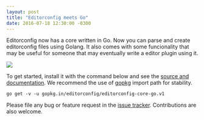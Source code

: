 ```yaml
---
layout: post
title: "Editorconfig meets Go"
date: 2016-07-18 12:30:00 -0300
---
```


Editorconfig now has a core written in Go. Now you can parse and create
editorconfig files using Golang. It also comes with some funcionality that
may be useful for someone that may eventually write a editor plugin using it.

<img src="{{site.baseurl}}/go-editorconfig.png" />

To get started, install it with the command below and see the
[source and documentation][github]. We recommend the use of
[gopkg][gopkg] import path for stability.

```
go get -v -u gopkg.in/editorconfig/editorconfig-core-go.v1
```

Please file any bug or feature request in the [issue tracker][issuetracker].
Contributions are also welcome.

[gopkg]: http://gopkg.in/editorconfig/editorconfig-core-go.v1
[github]: https://github.com/editorconfig/editorconfig-core-go
[issuetracker]: https://github.com/editorconfig/editorconfig-core-go/issues 

